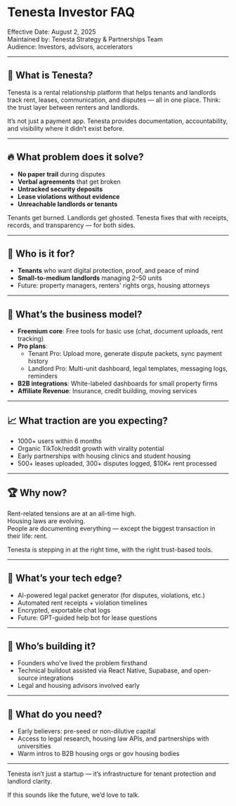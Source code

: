 # Tenesta Investor FAQ

Effective Date: August 2, 2025  
Maintained by: Tenesta Strategy & Partnerships Team  
Audience: Investors, advisors, accelerators

---

## 🧠 What is Tenesta?

Tenesta is a rental relationship platform that helps tenants and landlords track rent, leases, communication, and disputes — all in one place. Think: the trust layer between renters and landlords.

It’s not just a payment app. Tenesta provides documentation, accountability, and visibility where it didn’t exist before.

---

## 🔥 What problem does it solve?

- **No paper trail** during disputes  
- **Verbal agreements** that get broken  
- **Untracked security deposits**  
- **Lease violations without evidence**  
- **Unreachable landlords or tenants**

Tenants get burned. Landlords get ghosted. Tenesta fixes that with receipts, records, and transparency — for both sides.

---

## 🎯 Who is it for?

- **Tenants** who want digital protection, proof, and peace of mind  
- **Small-to-medium landlords** managing 2–50 units  
- Future: property managers, renters' rights orgs, housing attorneys

---

## 💼 What’s the business model?

- **Freemium core**: Free tools for basic use (chat, document uploads, rent tracking)  
- **Pro plans**:  
  - Tenant Pro: Upload more, generate dispute packets, sync payment history  
  - Landlord Pro: Multi-unit dashboard, legal templates, messaging logs, reminders  
- **B2B integrations**: White-labeled dashboards for small property firms  
- **Affiliate Revenue**: Insurance, credit building, moving services

---

## 📈 What traction are you expecting?

- 1000+ users within 6 months  
- Organic TikTok/reddit growth with virality potential  
- Early partnerships with housing clinics and student housing  
- 500+ leases uploaded, 300+ disputes logged, $10K+ rent processed

---

## 🏆 Why now?

Rent-related tensions are at an all-time high.  
Housing laws are evolving.  
People are documenting everything — except the biggest transaction in their life: rent.

Tenesta is stepping in at the right time, with the right trust-based tools.

---

## 🤖 What’s your tech edge?

- AI-powered legal packet generator (for disputes, violations, etc.)  
- Automated rent receipts + violation timelines  
- Encrypted, exportable chat logs  
- Future: GPT-guided help bot for lease questions

---

## 👥 Who’s building it?

- Founders who’ve lived the problem firsthand  
- Technical buildout assisted via React Native, Supabase, and open-source integrations  
- Legal and housing advisors involved early

---

## 📍 What do you need?

- Early believers: pre-seed or non-dilutive capital  
- Access to legal research, housing law APIs, and partnerships with universities  
- Warm intros to B2B housing orgs or gov housing bodies

---

Tenesta isn’t just a startup — it’s infrastructure for tenant protection and landlord clarity.

If this sounds like the future, we’d love to talk.

